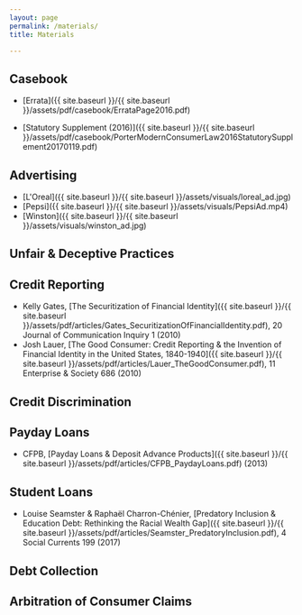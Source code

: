 ```yaml
---
layout: page
permalink: /materials/
title: Materials

---
```


## Casebook 

- [Errata]({{ site.baseurl }}/{{ site.baseurl }}/assets/pdf/casebook/ErrataPage2016.pdf)

- [Statutory Supplement (2016)]({{ site.baseurl }}/{{ site.baseurl }}/assets/pdf/casebook/PorterModernConsumerLaw2016StatutorySupplement20170119.pdf)


## Advertising

- [L'Oreal]({{ site.baseurl }}/{{ site.baseurl }}/assets/visuals/loreal_ad.jpg)
- [Pepsi]({{ site.baseurl }}/{{ site.baseurl }}/assets/visuals/PepsiAd.mp4)
- [Winston]({{ site.baseurl }}/{{ site.baseurl }}/assets/visuals/winston_ad.jpg)

## Unfair & Deceptive Practices 

## Credit Reporting 

- Kelly Gates, [The Securitization of Financial Identity]({{ site.baseurl }}/{{ site.baseurl }}/assets/pdf/articles/Gates_SecuritizationOfFinancialIdentity.pdf), 20 Journal of Communication Inquiry 1 (2010)
- Josh Lauer, [The Good Consumer: Credit Reporting & the Invention of Financial Identity in the United States, 1840-1940]({{ site.baseurl }}/{{ site.baseurl }}/assets/pdf/articles/Lauer_TheGoodConsumer.pdf), 11 Enterprise & Society 686 (2010)

## Credit Discrimination 

## Payday Loans

- CFPB, [Payday Loans & Deposit Advance Products]({{ site.baseurl }}/{{ site.baseurl }}/assets/pdf/articles/CFPB_PaydayLoans.pdf) (2013)

## Student Loans
  
- Louise Seamster & Raphaël Charron-Chénier, [Predatory Inclusion & Education Debt: Rethinking the Racial Wealth Gap]({{ site.baseurl }}/{{ site.baseurl }}/assets/pdf/articles/Seamster_PredatoryInclusion.pdf), 4 Social Currents 199 (2017)

## Debt Collection 

## Arbitration of Consumer Claims 
